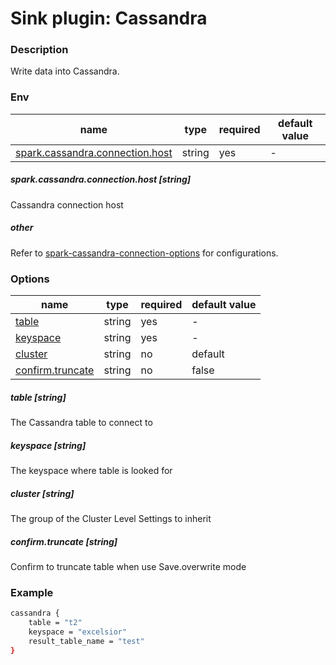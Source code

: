 # Sink plugin: Cassandra

### Description

Write data into Cassandra.

### Env
| name           | type   | required | default value |
| -------------- | ------ | -------- | ------------- |
| [spark.cassandra.connection.host](#spark.cassandra.connection.host-string)       | string | yes      | -             |

##### spark.cassandra.connection.host [string]

Cassandra connection host

##### other
Refer to [spark-cassandra-connection-options](https://github.com/datastax/spark-cassandra-connector/blob/b2.4/doc/reference.md#cassandra-connection-parameters) for configurations.

### Options

| name             | type   | required | default value |
| --------------   | ------ | -------- | ------------- |
| [table](#table-string)            | string | yes      | -             |
| [keyspace](#keyspace-string)         | string | yes      | -             |
| [cluster](#cluster-string)          | string | no       | default       |
| [confirm.truncate](#confirm.truncate-string) | string | no       | false         |

##### table [string]

The Cassandra table to connect to

##### keyspace [string]

The keyspace where table is looked for 

##### cluster [string]

The group of the Cluster Level Settings to inherit

##### confirm.truncate [string]

Confirm to truncate table when use Save.overwrite mode

### Example

```bash
cassandra {
    table = "t2"
    keyspace = "excelsior"
    result_table_name = "test"
}
```

